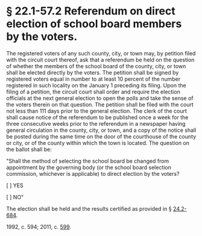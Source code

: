 # § 22.1-57.2 Referendum on direct election of school board members by the voters.

<p>The registered voters of any such county, city, or town may, by petition filed with the circuit court thereof, ask that a referendum be held on the question of whether the members of the school board of the county, city, or town shall be elected directly by the voters. The petition shall be signed by registered voters equal in number to at least 10 percent of the number registered in such locality on the January 1 preceding its filing. Upon the filing of a petition, the circuit court shall order and require the election officials at the next general election to open the polls and take the sense of the voters therein on that question. The petition shall be filed with the court not less than 111 days prior to the general election. The clerk of the court shall cause notice of the referendum to be published once a week for the three consecutive weeks prior to the referendum in a newspaper having general circulation in the county, city, or town, and a copy of the notice shall be posted during the same time on the door of the courthouse of the county or city, or of the county within which the town is located. The question on the ballot shall be:</p><p>"Shall the method of selecting the school board be changed from appointment by the governing body (or the school board selection commission, whichever is applicable) to direct election by the voters?</p><p>[ ] YES</p><p>[ ] NO"</p><p>The election shall be held and the results certified as provided in § <a href='http://law.lis.virginia.gov/vacode/24.2-684/'>24.2-684</a>.</p><p>1992, c. 594; 2011, c. <a href='http://lis.virginia.gov/cgi-bin/legp604.exe?111+ful+CHAP0599'>599</a>.</p>